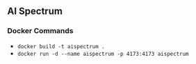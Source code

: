 ## AI Spectrum
### Docker Commands
- `docker build -t aispectrum .`
- `docker run -d --name aispectrum -p 4173:4173 aispectrum`
